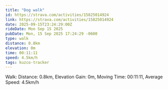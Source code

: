 ```yaml
---
title: "Dog walk"
id: https://strava.com/activities/15825014924
link: https://strava.com/activities/15825014924
date: 2025-09-15T23:24:29:00Z
rideDate: Mon Sep 15 2025
pubDate: Mon, 15 Sep 2025 17:24:29 -0600
type: walk
distance: 0.8km
elevation: 0m
time: 00:11:11
speed: 4.5km/h
tags: kuzco-tracker
---
```

Walk: Distance: 0.8km, Elevation Gain: 0m, Moving Time: 00:11:11, Average Speed: 4.5km/h
